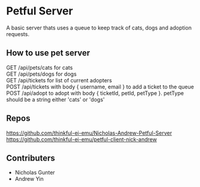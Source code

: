 # Petful Server

A basic server thats uses a queue to keep track of cats, dogs and adoption requests.

## How to use pet server

GET /api/pets/cats for cats <br />
GET /api/pets/dogs for dogs <br />
GET /api/tickets for list of current adopters <br />
POST /api/tickets with body { username, email } to add a ticket to the queue <br />
POST /api/adopt to adopt with body { ticketId, petId, petType }. petType should be a string either 'cats' or 'dogs'

## Repos
https://github.com/thinkful-ei-emu/Nicholas-Andrew-Petful-Server <br />
https://github.com/thinkful-ei-emu/petful-client-nick-andrew

## Contributers
<ul>
<li> Nicholas Gunter
<li> Andrew Yin
</ul>